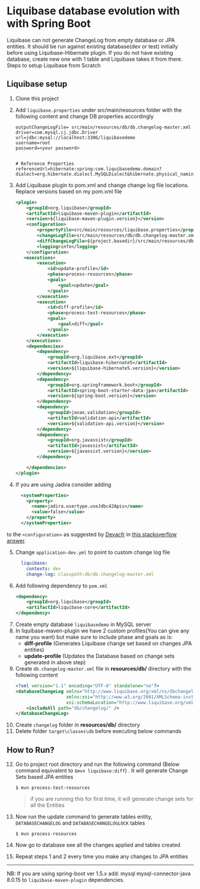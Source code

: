 
# Liquibase database evolution with with Spring Boot

Liquibase can not generate ChangeLog from empty database or JPA entities. It should be run against existing database(dev or test) initially before using Liquibase-Hibernate plugin. If you do not have existing database, create new one with 1 table and Liquibase takes it from there. Steps to setup Liquibase from Scratch

## Liquibase setup

1. Clone this project
2. Add `liquibase.properties` under src/main/resources folder with the following content and change DB properties accordingly
    ```properties
    outputChangeLogFile= src/main/resources/db/db.changelog-master.xml
    driver=com.mysql.cj.jdbc.Driver
    url=jdbc:mysql://localhost:3306/liquibasedemo
    username=root
    password=<your password>
    
    
    # Reference Properties
    referenceUrl=hibernate:spring:com.liquibasedemo.domain?dialect=org.hibernate.dialect.MySQLDialect&hibernate.physical_naming_strategy=org.springframework.boot.orm.jpa.hibernate.SpringPhysicalNamingStrategy&hibernate.implicit_naming_strategy=org.springframework.boot.orm.jpa.hibernate.SpringImplicitNamingStrategy
    ```
3. Add Liquibase plugin to pom.xml and change change log file locations. Replace versions based on my pom.xml file
    ```xml
    <plugin>
        <groupId>org.liquibase</groupId>
        <artifactId>liquibase-maven-plugin</artifactId>
        <version>${liquibase-maven-plugin.version}</version>
        <configuration>
            <propertyFile>src/main/resources/liquibase.properties</propertyFile>
            <changeLogFile>src/main/resources/db/db.changelog-master.xml</changeLogFile>
            <diffChangeLogFile>${project.basedir}/src/main/resources/db/changelog/${maven.build.timestamp}_changelog.xml</diffChangeLogFile>
            <logging>info</logging>
        </configuration>
       <executions>
            <execution>
                <id>update-profile</id>
                <phase>process-resources</phase>
                <goals>
                    <goal>update</goal>
                </goals>
            </execution>
            <execution>
                <id>diff-profile</id>
                <phase>process-test-resources</phase>
                <goals>
                    <goal>diff</goal>
                </goals>
            </execution>
        </executions>
        <dependencies>
            <dependency>
                <groupId>org.liquibase.ext</groupId>
                <artifactId>liquibase-hibernate5</artifactId>
                <version>${liquibase-hibernate5.version}</version>
            </dependency>
            <dependency>
                <groupId>org.springframework.boot</groupId>
                <artifactId>spring-boot-starter-data-jpa</artifactId>
                <version>${spring-boot.version}</version>
            </dependency>
            <dependency>
                <groupId>javax.validation</groupId>
                <artifactId>validation-api</artifactId>
                <version>${validation-api.version}</version>
            </dependency>
            <dependency>
                <groupId>org.javassist</groupId>
                <artifactId>javassist</artifactId>
                <version>${javassist.version}</version>
            </dependency>
    
        </dependencies>
    </plugin>
    ```

4. If you are using Jadira consider adding
    ```xml
      <systemProperties>
        <property>
          <name>jadira.usertype.useJdbc42Apis</name>
          <value>false</value>
        </property>
      </systemProperties>
    ```
to the `<configuration>` as suggested by [Devacfr](https://stackoverflow.com/users/3489158/devacfr) in [this stackoverflow answer](https://stackoverflow.com/a/54674834/509565).

5. Change `application-dev.yml` to point to custom change log file 
    ```yaml
      liquibase:
        contexts: dev
        change-log: classpath:db/db.changelog-master.xml
    ```
6. Add following dependency to `pom.xml`
    ```xml
    <dependency>
        <groupId>org.liquibase</groupId>
        <artifactId>liquibase-core</artifactId>
    </dependency>
    ```
7. Create empty database `liquibasedemo` in MySQL server
8. In liquibase-maven-plugin we have 2 custom profiles(You can give any name you want) but make sure to include phase and goals as is:
    - **diff-profile** (Generates Liquibase change set based on changes JPA entities)
    - **update-profile** (Updates the Database based on change sets generated in above step)
9. Create `db.changelog-master.xml` file in **resources/db/** directory with the following content
    ```xml
    <?xml version="1.1" encoding="UTF-8" standalone="no"?>
    <databaseChangeLog xmlns="http://www.liquibase.org/xml/ns/dbchangelog"
                       xmlns:xsi="http://www.w3.org/2001/XMLSchema-instance"
                       xsi:schemaLocation="http://www.liquibase.org/xml/ns/dbchangelog http://www.liquibase.org/xml/ns/dbchangelog/dbchangelog-3.5.xsd">
        <includeAll path="db/changelog/" />
    </databaseChangeLog>
    ```
10. Create `changelog` folder in **resources/db/** directory
11. Delete folder `target\classes\db` before executing below commands

## How to Run?
12. Go to project root directory and run the following command (Below command equivalent to `$mvn liquibase:diff`) . It will generate Change Sets based JPA entities
    ```shell script
    $ mvn process-test-resources
    
    ```
    > if you are running this for first time, it will generate change sets for all the Entities

13. Now run the update command to generate tables entity, `DATABASECHANGELOG` and `DATABASECHANGELOGLOCK` tables
    ```shell script
    $ mvn process-resources
    ```
12. Now go to database see all the changes applied and tables created
13. Repeat steps 1 and 2 every time you make any changes to JPA entities
---
NB: If you are using spring-boot ver 1.5.x add:
        <dependency>
            <groupId>mysql</groupId>
            <artifactId>mysql-connector-java</artifactId>
            <version>8.0.15</version>
        </dependency>
    to `liquibase-maven-plugin` dependencies.
